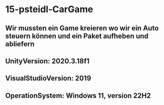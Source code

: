 # 15-psteidl-CarGame

## Wir mussten ein Game kreieren wo wir ein Auto steuern können und ein Paket aufheben und abliefern

## UnityVersion: 2020.3.18f1
## VisualStudioVersion: 2019
## OperationSystem: Windows 11, version 22H2
